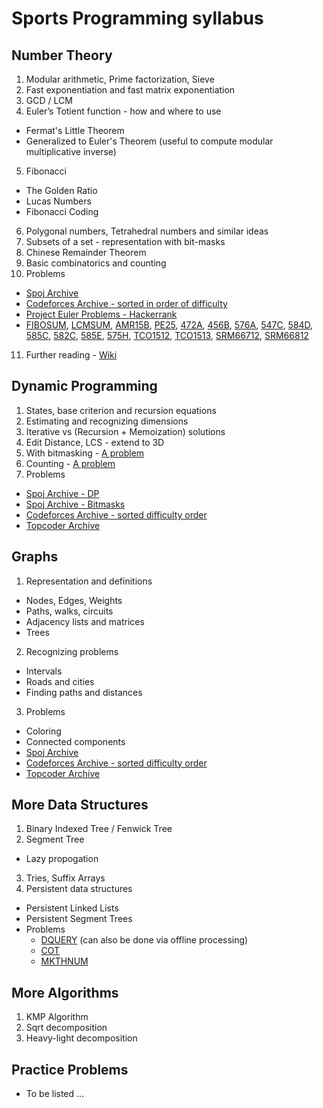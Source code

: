 # Sports Programming syllabus

## Number Theory
1. Modular arithmetic, Prime factorization, Sieve
2. Fast exponentiation and fast matrix exponentiation
3. GCD / LCM
4. Euler’s Totient function - how and where to use
  - Fermat's Little Theorem
  - Generalized to Euler's Theorem (useful to compute modular multiplicative inverse)
5. Fibonacci
  - The Golden Ratio
  - Lucas Numbers
  - Fibonacci Coding
6. Polygonal numbers, Tetrahedral numbers and similar ideas
7. Subsets of a set - representation with bit-masks
8. Chinese Remainder Theorem
9. Basic combinatorics and counting
10. Problems<br>
   - [Spoj Archive](http://www.spoj.com/problems/tag/number-theory)
   - [Codeforces Archive - sorted in order of difficulty](http://codeforces.com/problemset/tags/number%20theory?order=BY_SOLVED_DESC)
   - [Project Euler Problems - Hackerrank](https://www.hackerrank.com/contests/projecteuler/challenges)
   - [FIBOSUM](http://www.spoj.com/problems/FIBOSUM/), [LCMSUM](http://www.spoj.com/problems/LCMSUM/), [AMR15B](https://www.codechef.com/ACMAMR15/problems/AMR15B), [PE25](https://www.hackerrank.com/contests/projecteuler/challenges/euler025), [472A](http://codeforces.com/problemset/problem/472/A), [456B](http://codeforces.com/problemset/problem/456/B), [576A](http://codeforces.com/problemset/problem/576/A), [547C](http://codeforces.com/problemset/problem/547/C), [584D](http://codeforces.com/problemset/problem/584/D), [585C](http://codeforces.com/problemset/problem/585/C), [582C](http://codeforces.com/problemset/problem/582/C), [585E](http://codeforces.com/problemset/problem/585/E), [575H](http://codeforces.com/problemset/problem/575/H), [TCO1512](https://community.topcoder.com/stat?c=problem_statement&pm=14044), [TCO1513](https://community.topcoder.com/stat?c=problem_statement&pm=13986), [SRM66712](https://community.topcoder.com/stat?c=problem_statement&pm=13643), [SRM66812](https://community.topcoder.com/stat?c=problem_statement&pm=13983)
11. Further reading - [Wiki](https://en.wikipedia.org/wiki/List_of_recreational_number_theory_topics)

## Dynamic Programming
1. States, base criterion and recursion equations
2. Estimating and recognizing dimensions
3. Iterative vs (Recursion + Memoization) solutions
4. Edit Distance, LCS - extend to 3D
5. With bitmasking - [A problem](http://www.spoj.com/problems/COURIER/)
6. Counting - [A problem](https://www.codechef.com/IPC15P1B/problems/ZGSEQ)
7. Problems
  - [Spoj Archive - DP](http://www.spoj.com/problems/tag/dynamic-programming)
  - [Spoj Archive - Bitmasks](http://www.spoj.com/problems/tag/bitmasks)
  - [Codeforces Archive - sorted difficulty order](http://codeforces.com/problemset/tags/dp?order=BY_SOLVED_DESC)
  - [Topcoder Archive](https://community.topcoder.com/tc?module=ProblemArchive&cat=Dynamic+Programming)

## Graphs
1. Representation and definitions
  - Nodes, Edges, Weights
  - Paths, walks, circuits
  - Adjacency lists and matrices
  - Trees
2. Recognizing problems
  - Intervals
  - Roads and cities
  - Finding paths and distances
3. Problems
  - Coloring
  - Connected components
  - [Spoj Archive](http://www.spoj.com/problems/tag/graph-theory)
  - [Codeforces Archive - sorted difficulty order](http://codeforces.com/problemset/tags/graphs?order=BY_SOLVED_DESC)
  - [Topcoder Archive](https://community.topcoder.com/tc?module=ProblemArchive&cat=Graph+Theory)

## More Data Structures
1. Binary Indexed Tree / Fenwick Tree
2. Segment Tree
  - Lazy propogation
3. Tries, Suffix Arrays
4. Persistent data structures
  - Persistent Linked Lists
  - Persistent Segment Trees
  - Problems
    - [DQUERY](http://www.spoj.com/problems/DQUERY/) (can also be done via offline processing)
    - [COT](http://www.spoj.com/problems/COT/)
    - [MKTHNUM](http://www.spoj.com/problems/MKTHNUM)

## More Algorithms
1. KMP Algorithm
2. Sqrt decomposition
3. Heavy-light decomposition

## Practice Problems
- To be listed ...